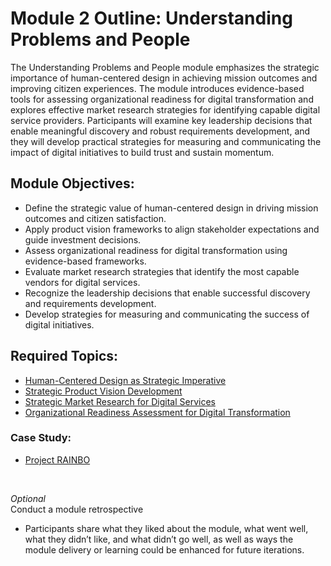 # Module 2 Outline: Understanding Problems and People 
The Understanding Problems and People module emphasizes the strategic importance of human-centered design in achieving mission outcomes and improving citizen experiences. The module introduces evidence-based tools for assessing organizational readiness for digital transformation and explores effective market research strategies for identifying capable digital service providers. Participants will examine key leadership decisions that enable meaningful discovery and robust requirements development, and they will develop practical strategies for measuring and communicating the impact of digital initiatives to build trust and sustain momentum.

## Module Objectives:
- Define the strategic value of human-centered design in driving mission outcomes and citizen satisfaction.
- Apply product vision frameworks to align stakeholder expectations and guide investment decisions.
- Assess organizational readiness for digital transformation using evidence-based frameworks.
- Evaluate market research strategies that identify the most capable vendors for digital services.
- Recognize the leadership decisions that enable successful discovery and requirements development.
- Develop strategies for measuring and communicating the success of digital initiatives.

## Required Topics:
- [Human-Centered Design as Strategic Imperative](https://github.com/usds/ditap-curriculum-update/blob/main/3_Curriculum/3C_Ditap-Adaptation-Curriculum/3C.2_Ditap-Strategy-Curriculum/Module%202/Human-Centered%20Design%20as%20Strategic%20Imperative.md)
- [Strategic Product Vision Development](https://github.com/usds/ditap-curriculum-update/blob/main/3_Curriculum/3C_Ditap-Adaptation-Curriculum/3C.2_Ditap-Strategy-Curriculum/Module%202/Strategic%20Product%20Vision%20Development.md)
- [Strategic Market Research for Digital Services](https://github.com/usds/ditap-curriculum-update/blob/main/3_Curriculum/3C_Ditap-Adaptation-Curriculum/3C.2_Ditap-Strategy-Curriculum/Module%202/Strategic%20Market%20Research%20for%20Digital%20Services.md)
- [Organizational Readiness Assessment for Digital Transformation](https://github.com/usds/ditap-curriculum-update/blob/main/3_Curriculum/3C_Ditap-Adaptation-Curriculum/3C.2_Ditap-Strategy-Curriculum/Module%202/Organizational%20Readiness%20Assessment%20for%20Digital%20Transformation.md)

### Case Study:
- [Project RAINBO](https://github.com/usds/ditap-curriculum-update/blob/main/3_Curriculum/3C_Ditap-Adaptation-Curriculum/3C.2_Ditap-Strategy-Curriculum/Module%202/Case%20Study%20Exercise%3A%20Strategic%20Product%20Vision%20for%20Impact.md)
<br>

_Optional_ </br>
Conduct a module retrospective
- Participants share what they liked about the module, what went well, what they didn’t like, and what didn’t go well, as well as ways the module delivery or learning could be enhanced for future iterations.

